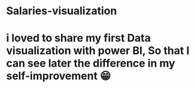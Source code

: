 # Salaries-visualization
# i loved to share my first Data visualization with power BI, So that I can see later the difference in my self-improvement 😁
